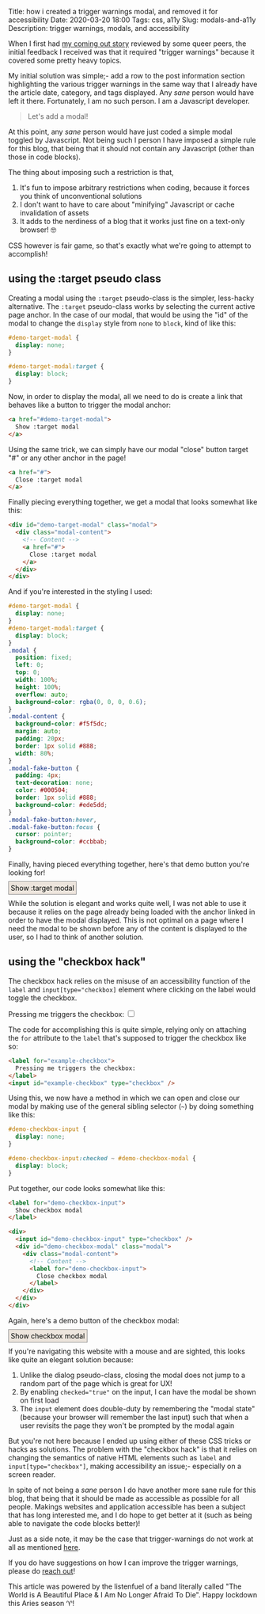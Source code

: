 Title: how i created a trigger warnings modal, and removed it for accessibility
Date: 2020-03-20 18:00
Tags: css, a11y
Slug: modals-and-a11y
Description: trigger warnings, modals, and accessibility

When I first had [my coming out story](/taking-a-break.html) reviewed by some queer peers, the initial feedback I received was that it required "trigger warnings" because it covered some pretty heavy topics.

My initial solution was simple;- add a row to the post information section highlighting the various trigger warnings in the same way that I already have the article date, category, and tags displayed. Any _sane_ person would have left it there. Fortunately, I am no such person. I am a Javascript developer.

> Let's add a modal!

At this point, any _sane_ person would have just coded a simple modal toggled by Javascript. Not being such I person I have imposed a simple rule for this blog, that being that it should not contain any Javascript (other than those in code blocks).

The thing about imposing such a restriction is that,

1. It's fun to impose arbitrary restrictions when coding, because it forces you think of unconventional solutions
2. I don't want to have to care about "minifying" Javascript or cache invalidation of assets
3. It adds to the nerdiness of a blog that it works just fine on a text-only browser! 🤓

CSS however is fair game, so that's exactly what we're going to attempt to accomplish!

<h2 id="using-target-pseudo-class">
  using the :target pseudo class
</h2>

Creating a modal using the `:target` pseudo-class is the simpler, less-hacky alternative. The `:target` pseudo-class works by selecting the current active page anchor. In the case of our modal, that would be using the "id" of the modal to change the `display` style from `none` to `block`, kind of like this:

```css
#demo-target-modal {
  display: none;
}

#demo-target-modal:target {
  display: block;
}
```

Now, in order to display the modal, all we need to do is create a link that behaves like a button to trigger the modal anchor:

```html
<a href="#demo-target-modal">
  Show :target modal
</a>
```

Using the same trick, we can simply have our modal "close" button target "#" or any other anchor in the page!

```html
<a href="#">
  Close :target modal
</a>
```

Finally piecing everything together, we get a modal that looks somewhat like this:

```html
<div id="demo-target-modal" class="modal">
  <div class="modal-content">
    <!-- Content -->
    <a href="#">
      Close :target modal
    </a>
  </div>
</div>
```

And if you're interested in the styling I used:

```css
#demo-target-modal {
  display: none;
}
#demo-target-modal:target {
  display: block;
}
.modal {
  position: fixed;
  left: 0;
  top: 0;
  width: 100%;
  height: 100%;
  overflow: auto;
  background-color: rgba(0, 0, 0, 0.6);
}
.modal-content {
  background-color: #f5f5dc;
  margin: auto;
  padding: 20px;
  border: 1px solid #888;
  width: 80%;
}
.modal-fake-button {
  padding: 4px;
  text-decoration: none;
  color: #000504;
  border: 1px solid #888;
  background-color: #ede5dd;
}
.modal-fake-button:hover,
.modal-fake-button:focus {
  cursor: pointer;
  background-color: #ccbbab;
}
```

Finally, having pieced everything together, here's that demo button you're looking for!

<a href="#demo-target-modal" class="modal-fake-button" role="button"> 
  Show :target modal
</a>

<div id="demo-target-modal" tabindex="-1" class="modal">
  <div class="modal-content" tabindex="0" role="dialog" aria-labelledby="demo-target-modal-title">
    <h2 id="demo-target-modal-title">:target modal</h2>
    <p>Notice how the URL contains #demo-target-modal when it displays?</p>
    <a href="#using-target-pseudo-class" class="modal-fake-button" role="button">
      Close :target modal
    </a>
  </div>
</div>

While the solution is elegant and works quite well, I was not able to use it because it relies on the page already being loaded with the anchor linked in order to have the modal displayed. This is not optimal on a page where I need the modal to be shown before any of the content is displayed to the user, so I had to think of another solution.

## using the "checkbox hack"

The checkbox hack relies on the misuse of an accessibility function of the `label` and `input[type="checkbox]` element where clicking on the label would toggle the checkbox.

<label for="example-checkbox">
  Pressing me triggers the checkbox:
</label>
<input id="example-checkbox" type="checkbox" />

The code for accomplishing this is quite simple, relying only on attaching the `for` attribute to the `label` that's supposed to trigger the checkbox like so:

```html
<label for="example-checkbox">
  Pressing me triggers the checkbox:
</label>
<input id="example-checkbox" type="checkbox" />
```

Using this, we now have a method in which we can open and close our modal by making use of the general sibling selector (`~`) by doing something like this:

```css
#demo-checkbox-input {
  display: none;
}

#demo-checkbox-input:checked ~ #demo-checkbox-modal {
  display: block;
}
```

Put together, our code looks somewhat like this:

```html
<label for="demo-checkbox-input">
  Show checkbox modal
</label>

<div>
  <input id="demo-checkbox-input" type="checkbox" />
  <div id="demo-checkbox-modal" class="modal">
    <div class="modal-content">
      <!-- Content -->
      <label for="demo-checkbox-input">
        Close checkbox modal
      </label>
    </div>
  </div>
</div>
```

Again, here's a demo button of the checkbox modal:

<label class="modal-fake-button" tabindex="0" for="demo-checkbox-input" role="button"> 
  Show checkbox modal
</label>

<div>
  <input id="demo-checkbox-input" type="checkbox"/>
  <div id="demo-checkbox-modal" tabindex="-1" class="modal">
    <div class="modal-content" tabindex="0" role="dialog" aria-labelledby="demo-checkbox-modal-title">
      <h2 id="demo-checkbox-modal-title">checkbox modal</h2>
      <p>Try refreshing the browser with the modal open 🤭</p>
      <label class="modal-fake-button" for="demo-checkbox-input" role="button"> 
        Close checkbox modal
      </label>
    </div>
  </div>
</div>

If you're navigating this website with a mouse and are sighted, this looks like quite an elegant solution because:

1. Unlike the dialog pseudo-class, closing the modal does not jump to a random part of the page which is great for UX!
2. By enabling `checked="true"` on the input, I can have the modal be shown on first load
3. The `input` element does double-duty by remembering the "modal state" (because your browser will remember the last input) such that when a user revisits the page they won't be prompted by the modal again

But you're not here because I ended up using either of these CSS tricks or hacks as solutions. The problem with the "checkbox hack" is that it relies on changing the semantics of native HTML elements such as `label` and `input[type="checkbox"]`, making accessibility an issue;- especially on a screen reader.

In spite of not being a _sane_ person I do have another more sane rule for this blog, that being that it should be made as accessible as possible for all people. Makings websites and application accessible has been a subject that has long interested me, and I do hope to get better at it (such as being able to navigate the code blocks better)!

<aside>
  Just as a side note, it may be the case that trigger-warnings do not work at all as mentioned <a href="https://web.archive.org/web/20200320172206/https://www.theatlantic.com/health/archive/2019/03/do-trigger-warnings-work/585871/">here</a>.
</aside>

If you do have suggestions on how I can improve the trigger warnings, please do [reach out](mailto:didyouknowthat@dafne.rocks)!

This article was powered by the listenfuel of a band literally called "The World is A Beautiful Place & I Am No Longer Afraid To Die". Happy lockdown this Aries season ♈!

<style>
  #demo-target-modal {
    display: none;
  }

  #demo-target-modal:target {
    display: block;
  }

  #demo-checkbox-modal {
    display: none;
  }

  #demo-checkbox-input {
    display: none;
  }

  #demo-checkbox-input:checked ~ #demo-checkbox-modal {
    display: block;
  }

  .modal {
    position: fixed;
    left: 0;
    top: 0;
    width: 100%;
    height: 100%;
    overflow: auto;
    background-color: rgba(0, 0, 0, 0.6);
  }

  .modal-content {
    background-color: #f5f5dc;
    margin: auto;
    padding: 20px;
    border: 1px solid #888;
    width: 80%;
  }
  
  .modal-fake-button {
    padding: 4px;
    text-decoration: none;
    color: #000504;
    border: 1px solid #888;
    background-color: #ede5dd;
  }

  .modal-fake-button:hover,.modal-fake-button:focus {
    cursor: pointer;
    background-color: #ccbbab;
  }
</style>
